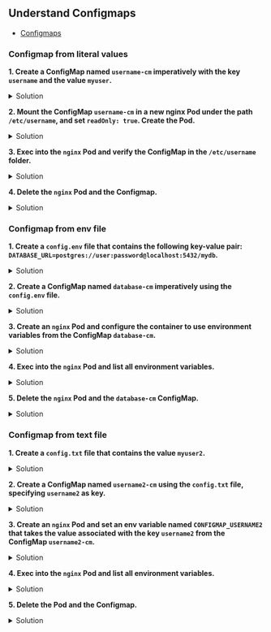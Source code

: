 ## Understand Configmaps

* [Configmaps](https://kubernetes.io/docs/concepts/configuration/configmap/ "Configmaps")

### Configmap from literal values

**1.	Create a ConfigMap named <code>username-cm</code> imperatively with the key <code>username</code> and the value <code>myuser</code>.**

<details><summary>Solution</summary>

<p>

```bash
kubectl create cm username-cm --from-literal=username=myuser
kubectl get cm
```
</p>
</details>



**2.	Mount the ConfigMap <code>username-cm</code> in a new nginx Pod under the path <code>/etc/username</code>, and set <code>readOnly: true</code>. Create the Pod.**

<details><summary>Solution</summary>

<p>

```bash
kubectl run nginx --image=nginx --dry-run=client -o yaml > nginx.yaml
```

nginx.yaml

```YAML
apiVersion: v1
kind: Pod
metadata:
  creationTimestamp: null
  labels:
    run: nginx
  name: nginx
spec:
  containers:
  - image: nginx
    name: nginx
    volumeMounts:                   #add
    - name: myvolume                #add
      mountPath: "/etc/username"    #add
      readOnly: true                #add
  volumes:                          #add
  - name: myvolume                  #add
    configMap:                      #add
      name: username-cm             #add
```
</p>
</details>



**3.	Exec into the <code>nginx</code> Pod and verify the ConfigMap in the <code>/etc/username</code> folder.**

<details><summary>Solution</summary>

<p>

```bash
kubectl exec -it nginx -- sh
cd etc/username
cat username #should display 'myuser'
```
</p>
</details>



**4.	Delete the <code>nginx</code> Pod and the Configmap.**

<details><summary>Solution</summary>

<p>

```bash
kubectl delete pod nginx --force --grace-period=0
kubectl delete cm username-cm
```
</p>
</details>



### Configmap from env file

**1. Create a <code>config.env</code> file that contains the following key-value pair: <code>DATABASE_URL=postgres://user:password@localhost:5432/mydb</code>.**

<details><summary>Solution</summary>

<p>

```bash
vim config.env
#then, paste DATABASE_URL=postgres://user:password@localhost:5432/mydb into the file
```
</p>
</details>



**2. Create a ConfigMap named <code>database-cm</code> imperatively using the <code>config.env</code> file.**

<details><summary>Solution</summary>

<p>

```bash
kubectl create cm -h
kubectl create cm database-cm --from-env-file=config.env
kubectl get cm
```
</p>
</details>



**3. Create an <code>nginx</code> Pod and configure the container to use environment variables from the ConfigMap <code>database-cm</code>.**

<details><summary>Solution</summary>

<p>

```bash
kubectl run nginx --image=nginx --dry-run=client -o yaml > nginx.yaml
```
nginx.yaml

```YAML
apiVersion: v1
kind: Pod
metadata:
  creationTimestamp: null
  labels:
    run: nginx
  name: nginx
spec:
  containers:
  - image: nginx
    name: nginx
    envFrom:                    #add
      - configMapRef:           #add
          name: database-cm     #add
```
```bash
kubectl apply -f nginx.yaml
```
</p>
</details>



**4. Exec into the <code>nginx</code> Pod and list all environment variables.**

<details><summary>Solution</summary>

<p>

```bash
kubectl exec -it nginx -- sh
env #should display DATABASE_URL=postgres://user:password@localhost:5432/mydb among other env variables
```
</p>
</details>



**5.	Delete the <code>nginx</code> Pod and the <code>database-cm</code> ConfigMap.**

<details><summary>Solution</summary>

<p>

```bash
kubectl delete pod nginx --force --grace-period=0
kubectl delete cm database-cm
```
</p>
</details>



### Configmap from text file

**1.	Create a <code>config.txt</code> file that contains the value <code>myuser2</code>.**

<details><summary>Solution</summary>

<p>

```bash
vim config.txt
#then, paste 'myuser2' into the file
```
</p>
</details>



**2.	Create a ConfigMap named <code>username2-cm</code> using the <code>config.txt</code> file, specifying <code>username2</code> as key.**

<details><summary>Solution</summary>

<p>

```bash
kubectl create cm username2-cm --from-file=username2=config.txt
kubectl get cm
```
</p>
</details>



**3.	Create an <code>nginx</code> Pod and set an env variable named <code>CONFIGMAP_USERNAME2</code> that takes the value associated with the key <code>username2</code> from the ConfigMap <code>username2-cm</code>.**

<details><summary>Solution</summary>

<p>

```bash
kubectl run nginx --image=nginx --dry-run=client -o yaml > nginx.yaml
```
nginx.yaml

```YAML
apiVersion: v1
kind: Pod
metadata:
  creationTimestamp: null
  labels:
    run: nginx
  name: nginx
spec:
  containers:
  - image: nginx
    name: nginx
    env:                            #add
    - name: CONFIGMAP_USERNAME2     #add
      valueFrom:                    #add
        configMapKeyRef:            #add
          name: username2-cm        #add
          key: username2            #add
                                
```

</p>
</details>



**4.	Exec into the <code>nginx</code> Pod and list all environment variables.**

<details><summary>Solution</summary>

<p>

```bash
kubectl exec -it nginx -- sh
env #should display CONFIGMAP_USERNAME2=myuser2 among other env variables
```
</p>
</details>



**5.	Delete the Pod and the Configmap.**

<details><summary>Solution</summary>

<p>

```bash
kubectl delete pod nginx --force --grace-period=0
kubectl delete cm username2-cm
```
</p>
</details>

